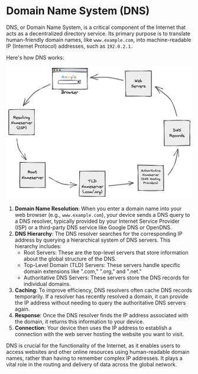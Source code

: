 # Domain Name System (DNS)

DNS, or Domain Name System, is a critical component of the Internet that acts as a decentralized directory service. Its primary purpose is to translate human-friendly domain names, like `www.example.com`, into machine-readable IP (Internet Protocol) addresses, such as `192.0.2.1.`

Here's how DNS works:

![DNS](../_assets/images/system-components/dns.png)

1. **Domain Name Resolution**: When you enter a domain name into your web browser (e.g., `www.example.com`), your device sends a DNS query to a DNS resolver, typically provided by your Internet Service Provider (ISP) or a third-party DNS service like Google DNS or OpenDNS.
2. **DNS Hierarchy**: The DNS resolver searches for the corresponding IP address by querying a hierarchical system of DNS servers. This hierarchy includes:
   - Root Servers: These are the top-level servers that store information about the global structure of the DNS.
   - Top-Level Domain (TLD) Servers: These servers handle specific domain extensions like ".com," ".org," and ".net."
   - Authoritative DNS Servers: These servers store the DNS records for individual domains.
3. **Caching**: To improve efficiency, DNS resolvers often cache DNS records temporarily. If a resolver has recently resolved a domain, it can provide the IP address without needing to query the authoritative DNS servers again.
4. **Response**: Once the DNS resolver finds the IP address associated with the domain, it returns this information to your device.
5. **Connection**: Your device then uses the IP address to establish a connection with the web server hosting the website you want to visit.

DNS is crucial for the functionality of the Internet, as it enables users to access websites and other online resources using human-readable domain names, rather than having to remember complex IP addresses. It plays a vital role in the routing and delivery of data across the global network.